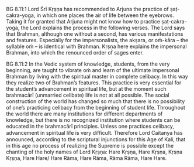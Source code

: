 BG 8.11:1	Lord Śrī Kṛṣṇa has recommended to Arjuna the practice of ṣaṭ-cakra-yoga, in which one places the air of life between the eyebrows. Taking it for granted that Arjuna might not know how to practice ṣaṭ-cakra-yoga, the Lord explains the process in the following verses. The Lord says that Brahman, although one without a second, has various manifestations and features. Especially for the impersonalists, the akṣara, or oṁ-kāra – the syllable oṁ – is identical with Brahman. Kṛṣṇa here explains the impersonal Brahman, into which the renounced order of sages enter.

BG 8.11:2	In the Vedic system of knowledge, students, from the very beginning, are taught to vibrate oṁ and learn of the ultimate impersonal Brahman by living with the spiritual master in complete celibacy. In this way they realize two of Brahman’s features. This practice is very essential for the student’s advancement in spiritual life, but at the moment such brahmacārī (unmarried celibate) life is not at all possible. The social construction of the world has changed so much that there is no possibility of one’s practicing celibacy from the beginning of student life. Throughout the world there are many institutions for different departments of knowledge, but there is no recognized institution where students can be educated in the brahmacārī principles. Unless one practices celibacy, advancement in spiritual life is very difﬁcult. Therefore Lord Caitanya has announced, according to the scriptural injunctions for this Age of Kali, that in this age no process of realizing the Supreme is possible except the chanting of the holy names of Lord Kṛṣṇa: Hare Kṛṣṇa, Hare Kṛṣṇa, Kṛṣṇa Kṛṣṇa, Hare Hare/ Hare Rāma, Hare Rāma, Rāma Rāma, Hare Hare.